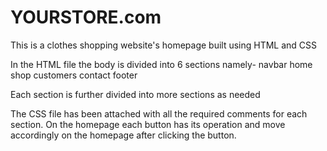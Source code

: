 # YOURSTORE.com
This is a clothes shopping website's homepage built using HTML and CSS

In the HTML file the body is divided into 6 sections namely-
navbar
home
shop
customers
contact 
footer

Each section is further divided into more sections as needed

The CSS file has been attached with all the required comments for each section.
On the homepage each button has its operation and move accordingly on the homepage after clicking the button.
